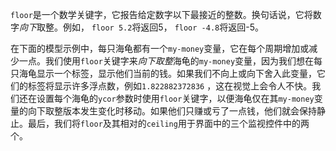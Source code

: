 ﻿`floor`是一个数学关键字，它报告给定数字以下最接近的整数。换句话说，它将数字*向下*取整。例如， `floor 5.2`将返回5， `floor -4.8`将返回-5。

在下面的模型示例中，每只海龟都有一个`my-money`变量，它在每个周期增加或减少一点。我们使用`floor`关键字来*向下取整*海龟的`my-money`变量，因为我们想在每只海龟显示一个标签，显示他们当前的钱。如果我们不向上或向下舍入此变量，它们的标签将显示许多浮点数，例如`1.822882372836` ，这在视觉上会令人不快。我们还在设置每个海龟的`ycor`参数时使用`floor`关键字，以便海龟仅在其`my-money`变量的向下取整版本发生变化时移动。如果他们只赚或亏了一点钱，他们就会保持静止。最后，我们将`floor`及其相对的`ceiling`用于界面中的三个监视控件中的两个。
